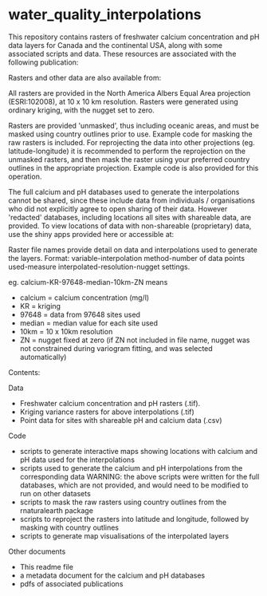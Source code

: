 # water_quality_interpolations

This repository contains rasters of freshwater calcium concentration and pH data layers for Canada and the continental USA, along with some associated scripts and data. 
These resources are associated with the following publication:

Rasters and other data are also available from: 

All rasters are provided in the North America Albers Equal Area projection (ESRI:102008), at 10 x 10 km resolution. Rasters were generated using ordinary kriging, with the nugget set to zero.

Rasters are provided 'unmasked', thus including oceanic areas, and must be masked using country outlines prior to use. Example code for masking the raw rasters is included. For reprojecting the data into other projections (eg. latitude-longitude) it is recommended to perform the reprojection on the unmasked rasters, and then mask the raster using your preferred country outlines in the appropriate projection. Example code is also provided for this operation.

The full calcium and pH databases used to generate the interpolations cannot be shared, since these include data from individuals / organisations who did not explicitly agree to open sharing of their data. However 'redacted' databases, including locations all sites with shareable data, are provided. To view locations of data with non-shareable (proprietary) data, use the shiny apps provided here or accessible at:

Raster file names provide detail on data and interpolations used to generate the layers. 
Format: variable-interpolation method-number of data points used-measure interpolated-resolution-nugget settings.

eg. calcium-KR-97648-median-10km-ZN means
- calcium = calcium concentration (mg/l)
- KR = kriging
- 97648 = data from 97648 sites used
- median = median value for each site used
- 10km = 10 x 10km resolution  
- ZN = nugget fixed at zero (if ZN not included in file name, nugget was not constrained during variogram fitting, and was selected automatically)

Contents:

Data
- Freshwater calcium concentration and pH rasters (.tif). 
- Kriging variance rasters for above interpolations (.tif)
- Point data for sites with shareable pH and calcium data (.csv)

Code
- scripts to generate interactive maps showing locations with calcium and pH data used for the interpolations
- scripts used to generate the calcium and pH interpolations from the corresponding data
WARNING: the above scripts were written for the full databases, which are not provided, and would need to be modified to run on other datasets 
- scripts to mask the raw rasters using country outlines from the rnaturalearth package
- scripts to reproject the rasters into latitude and longitude, followed by masking with country outlines
- scripts to generate map visualisations of the interpolated layers

Other documents
- This readme file
- a metadata document for the calcium and pH databases
- pdfs of associated publications
